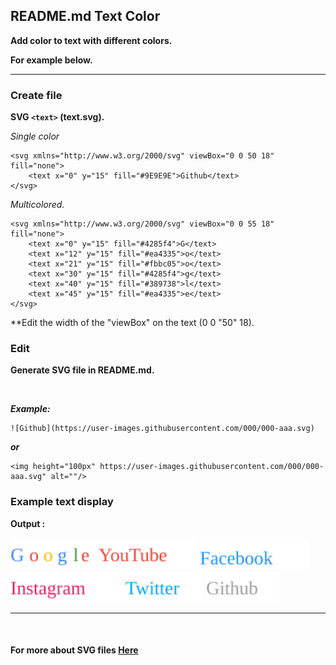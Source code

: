 ## README.md Text Color

**Add color to text with different colors.**

**For example below.**

<hr>

### Create file

**SVG ```<text>``` (text.svg).**

_Single color_

```rubi
<svg xmlns="http://www.w3.org/2000/svg" viewBox="0 0 50 18" fill="none">
    <text x="0" y="15" fill="#9E9E9E">Github</text>
</svg>
```

_Multicolored._

```rubi
<svg xmlns="http://www.w3.org/2000/svg" viewBox="0 0 55 18" fill="none">
    <text x="0" y="15" fill="#4285f4">G</text>
    <text x="12" y="15" fill="#ea4335">o</text>
    <text x="21" y="15" fill="#fbbc05">o</text>
    <text x="30" y="15" fill="#4285f4">g</text>
    <text x="40" y="15" fill="#389738">l</text>
    <text x="45" y="15" fill="#ea4335">e</text>
</svg>
```

**Edit the width of the "viewBox" on the text (0 0 "50" 18).

### Edit

**Generate SVG file in README.md.**

<br>

**_Example:_**

```rubi
![Github](https://user-images.githubusercontent.com/000/000-aaa.svg)
```

_**or**_

```rubi
<img height="100px" https://user-images.githubusercontent.com/000/000-aaa.svg" alt=""/>
```

### Example text display

**Output :**

<img height="50px" src="https://raw.githubusercontent.com/ZazerConer/readme.md-text-color/main/text/google.svg" alt=""/>

<img height="50px" src="https://raw.githubusercontent.com/ZazerConer/readme.md-text-color/main/text/youtube.svg" alt=""/>

<img height="45px" src="https://raw.githubusercontent.com/ZazerConer/readme.md-text-color/main/text/facebook.svg" alt=""/>

<img height="50px" src="https://raw.githubusercontent.com/ZazerConer/readme.md-text-color/main/text/instagram.svg" alt=""/>

<img height="50px" src="https://raw.githubusercontent.com/ZazerConer/readme.md-text-color/main/text/twitter.svg" alt=""/>

<img height="50px" src="https://raw.githubusercontent.com/ZazerConer/readme.md-text-color/main/text/github.svg" alt=""/>


<hr>
<br>

#### For more about SVG files [Here](https://www.w3schools.com/graphics/svg_text.asp)
